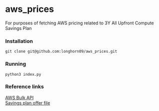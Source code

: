 # aws_prices
For purposes of fetching AWS pricing related to 3Y All Upfront Compute Savings Plan

### Installation
```git clone git@github.com:longhorn09/aws_prices.git```

### Running
```python3 index.py```

### Reference links 

[AWS Bulk API](https://docs.aws.amazon.com/awsaccountbilling/latest/aboutv2/using-ppslong.html)  
[Savings plan offer file](https://docs.aws.amazon.com/awsaccountbilling/latest/aboutv2/sp-offer-file.html)

